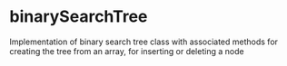 # binarySearchTree
Implementation of binary search tree class with associated methods for creating the tree from an array, for inserting or deleting a node
